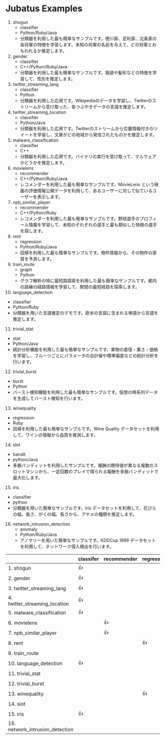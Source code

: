 Jubatus Examples
================

1. shogun
   - classifier
   - Python/Ruby/Java
   - 分類器を利用した最も簡単なサンプルです。徳川家、足利家、北条家の各将軍の特徴を学習します。未知の将軍の名前を与えて、どの将軍とおもわれるか推定します。
2. gender
   - classifier
   - C++/Python/Ruby/Java
   - 分類器を利用した最も簡単なサンプルです。服装や髪形などの特徴を学習して、性別を推定します。
3. twitter\_streaming\_lang
   - classifier
   - Python
   - 分類器を利用した応用です。Wikipediaのデータを学習し、Twitterのストリームから受け取った、各つぶやきデータの言語を推定します。
4. twitter\_streaming\_location
   - classifier
   - Python/Java
   - 分類器を利用した応用です。Twitterのストリームから位置情報付きのツイートを学習し、文章がどの地域から発信されたものかを推定します。
5. malware\_classification
   - classifier
   - C++
   - 分類器を利用した応用です。バイナリの実行を受け取って、マルウェアかどうかを推定します。
6. movielens
   - recommender
   - C++/Python/Ruby/Java
   - レコメンダーを利用した最も簡単なサンプルです。MovieLens という映画の評価情報公開データを利用して、あるユーザーに対して似ているユーザーを表示します。
7. npb\_similar\_player
   - recommender
   - C++/Python/Ruby
   - レコメンダーを利用した最も簡単なサンプルです。野球選手のプロフィール情報を学習して、未知のそれぞれの選手と最も類似した特徴の選手を探します。
8. rent
   - regression
   - Python/Ruby/Java
   - 回帰を利用した最も簡単なサンプルです。物件情報から、その物件の家賃を予測します。
9. train\_route
   - graph
   - Python
   - グラフ解析の特に最短路探索を利用した最も簡単なサンプルです。都内の路線の経路情報を学習して、駅間の最短経路を探索します。
10. language\_detection
   - classifier
   - Python/Ruby
   - 分類器を用いた言語推定のデモです。欧米の言語に含まれる単語から言語を推定します。
11. trivial\_stat
   - stat
   - Python/Java
   - 統計分析機能を利用した最も簡単なサンプルです。果物の直径・重さ・価格を学習し、フルーツごとにパラメータの合計値や標準偏差などの統計分析を行います。
12. trivial\_burst
   - burst
   - Python
   - バースト検知機能を利用した最も簡単なサンプルです。仮想の時系列データを生成してバースト検知を行います。
13. winequality
   - regression
   - Ruby
   - 回帰を利用した最も簡単なサンプルです。Wine Quality データセットを利用して、ワインの情報から品質を推測します。
14. slot
   - bandit
   - python/Java
   - 多腕バンディットを利用したサンプルです。報酬の期待値が異なる複数のスロットマシンから、一定回数のプレイで得られる報酬を多腕バンディットで最大化します。
15. iris
   - classifier
   - python
   - 分類器を用いた簡単なサンプルです。iris データセットを利用して、花びらの幅、長さ、がくの幅、長さから、アヤメの種類を推定します。
16. network\_intrusion\_detection
    - anomaly
    - Python/Ruby/Java
    - アノマリーを用いた簡単なサンプルです。KDDCup 1999 データセットを利用して、ネットワーク侵入検出を行います。

|                                     | classifer | recommender | regression | stat | graph | anomaly | burst | bandit |Language     |
|-------------------------------------|-----------|-------------|------------|------|-------|---------|-------|--------|-------------|
| 1. shogun                           | :+1:      |             |            |      |       |         |       |        |Py/Ru/Ja     |
| 2. gender                           | :+1:      |             |            |      |       |         |       |        |C++/Py/Ru/Ja |
| 3. twitter\_streaming\_lang         | :+1:      |             |            |      |       |         |       |        |Py           |
| 4. twitter\_streaming\_location     | :+1:      |             |            |      |       |         |       |        |Py/Ja        |
| 5. malware\_classification          | :+1:      |             |            |      |       |         |       |        |C++          |
| 6. movielens                        |           | :+1:        |            |      |       |         |       |        |C++/Py/Ru/Ja |
| 7. npb\_similar\_player             |           | :+1:        |            |      |       |         |       |        |C++/Py/Ru    |
| 8. rent                             |           |             | :+1:       |      |       |         |       |        |Py/Ru/Ja     |
| 9. train\_route                     |           |             |            |      | :+1:  |         |       |        |Py           |
|10. language\_detection              | :+1:      |             |            |      |       |         |       |        |Py/Ru        |
|11. trivial\_stat                    |           |             |            | :+1: |       |         |       |        |Py/Ja        |
|12. trivial\_burst                   |           |             |            |      |       |         | :+1:  |        |Py           |
|13. winequality                      |           |             | :+1:       |      |       |         |       |        |Ru           |
|14. slot                             |           |             |            |      |       |         |       |  :+1:  |Py/Ja        |   
|15. iris                             | :+1:      |             |            |      |       |         |       |        |Py           |   
|16. network\_intrusion\_detection    |           |             |            |      |       | :+1:    |       |        |Py/Ru/Ja     |
